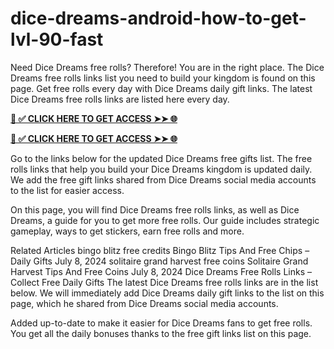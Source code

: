 # dice-dreams-android-how-to-get-lvl-90-fast
Need Dice Dreams free rolls? Therefore! You are in the right place. The Dice Dreams free rolls links list you need to build your kingdom is found on this page. Get free rolls every day with Dice Dreams daily gift links. The latest Dice Dreams free rolls links are listed here every day.

**[📌 ✅ CLICK HERE TO GET ACCESS ➤➤ 🌐](https://newmegadeals.xyz/DICE-DREAMS/)**




**[📌 ✅ CLICK HERE TO GET ACCESS ➤➤ 🌐](https://newmegadeals.xyz/DICE-DREAMS/)**



Go to the links below for the updated Dice Dreams free gifts list. The free rolls links that help you build your Dice Dreams kingdom is updated daily. We add the free gift links shared from Dice Dreams social media accounts to the list for easier access.

On this page, you will find Dice Dreams free rolls links, as well as Dice Dreams, a guide for you to get more free rolls. Our guide includes strategic gameplay, ways to get stickers, earn free rolls and more.

Related Articles
bingo blitz free credits
Bingo Blitz Tips And Free Chips – Daily Gifts
July 8, 2024
solitaire grand harvest free coins
Solitaire Grand Harvest Tips And Free Coins
July 8, 2024
Dice Dreams Free Rolls Links – Collect Free Daily Gifts
The latest Dice Dreams free rolls links are in the list below. We will immediately add Dice Dreams daily gift links to the list on this page, which he shared from Dice Dreams social media accounts.

Added up-to-date to make it easier for Dice Dreams fans to get free rolls. You get all the daily bonuses thanks to the free gift links list on this page.

